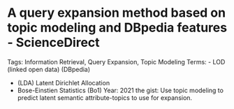 # A query expansion method based on topic modeling and DBpedia features - ScienceDirect

Tags: Information Retrieval, Query Expansion, Topic Modeling
Terms: - LOD (linked open data) (DBpedia)
- (LDA) Latent Dirichlet Allocation 
- Bose-Einstien Statistics (Bo1)
Year: 2021
the gist: Use topic modeling to predict latent semantic attribute-topics to use for expansion.